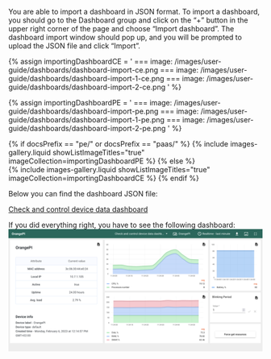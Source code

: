 You are able to import a dashboard in JSON format. To import a dashboard, you should go to the Dashboard group and click
 on the “+” button in the upper right corner of the page and choose “Import dashboard”. The dashboard import window 
should pop up, and you will be prompted to upload the JSON file and click “Import”.

{% assign importingDashboardCE = '
    ===
        image: /images/user-guide/dashboards/dashboard-import-ce.png
    ===
        image: /images/user-guide/dashboards/dashboard-import-1-ce.png
    ===
        image: /images/user-guide/dashboards/dashboard-import-2-ce.png
    '
%}

{% assign importingDashboardPE = '
    ===
        image: /images/user-guide/dashboards/dashboard-import-pe.png
    ===
        image: /images/user-guide/dashboards/dashboard-import-1-pe.png
    ===
        image: /images/user-guide/dashboards/dashboard-import-2-pe.png
    '
%}

{% if docsPrefix == "pe/" or docsPrefix == "paas/" %}
    {% include images-gallery.liquid showListImageTitles="true" imageCollection=importingDashboardPE %}
{% else %}  
    {% include images-gallery.liquid showListImageTitles="true" imageCollection=importingDashboardCE %}
{% endif %}

Below you can find the dashboard JSON file:

[Check and control device data dashboard](/docs/devices-library/resources/dashboards/minicomputers/dashboard.json)

If you did everything right, you have to see the following dashboard:
![](/images/devices-library/basic/minicomputers/minicomputer-dashboard.png)